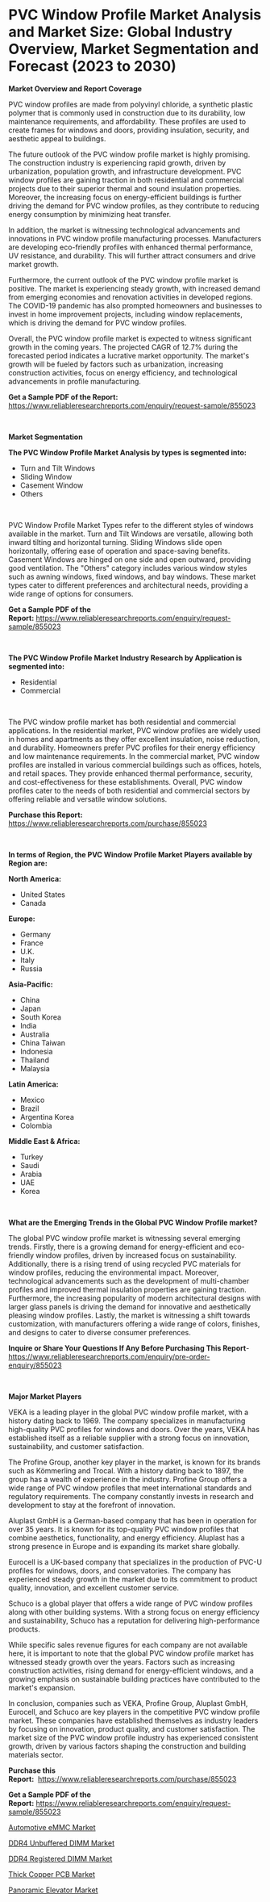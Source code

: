 <p><h1>PVC Window Profile Market Analysis and Market Size: Global Industry Overview, Market Segmentation and Forecast (2023 to 2030)</h1></p><p><strong>Market Overview and Report Coverage</strong></p>
<p><p>PVC window profiles are made from polyvinyl chloride, a synthetic plastic polymer that is commonly used in construction due to its durability, low maintenance requirements, and affordability. These profiles are used to create frames for windows and doors, providing insulation, security, and aesthetic appeal to buildings.</p><p>The future outlook of the PVC window profile market is highly promising. The construction industry is experiencing rapid growth, driven by urbanization, population growth, and infrastructure development. PVC window profiles are gaining traction in both residential and commercial projects due to their superior thermal and sound insulation properties. Moreover, the increasing focus on energy-efficient buildings is further driving the demand for PVC window profiles, as they contribute to reducing energy consumption by minimizing heat transfer.</p><p>In addition, the market is witnessing technological advancements and innovations in PVC window profile manufacturing processes. Manufacturers are developing eco-friendly profiles with enhanced thermal performance, UV resistance, and durability. This will further attract consumers and drive market growth.</p><p>Furthermore, the current outlook of the PVC window profile market is positive. The market is experiencing steady growth, with increased demand from emerging economies and renovation activities in developed regions. The COVID-19 pandemic has also prompted homeowners and businesses to invest in home improvement projects, including window replacements, which is driving the demand for PVC window profiles.</p><p>Overall, the PVC window profile market is expected to witness significant growth in the coming years. The projected CAGR of 12.7% during the forecasted period indicates a lucrative market opportunity. The market's growth will be fueled by factors such as urbanization, increasing construction activities, focus on energy efficiency, and technological advancements in profile manufacturing.</p></p>
<p><strong>Get a Sample PDF of the Report:</strong> <a href="https://www.reliableresearchreports.com/enquiry/request-sample/855023">https://www.reliableresearchreports.com/enquiry/request-sample/855023</a></p>
<p>&nbsp;</p>
<p><strong>Market Segmentation</strong></p>
<p><strong>The PVC Window Profile Market Analysis by types is segmented into:</strong></p>
<p><ul><li>Turn and Tilt Windows</li><li>Sliding Window</li><li>Casement Window</li><li>Others</li></ul></p>
<p>&nbsp;</p>
<p><p>PVC Window Profile Market Types refer to the different styles of windows available in the market. Turn and Tilt Windows are versatile, allowing both inward tilting and horizontal turning. Sliding Windows slide open horizontally, offering ease of operation and space-saving benefits. Casement Windows are hinged on one side and open outward, providing good ventilation. The "Others" category includes various window styles such as awning windows, fixed windows, and bay windows. These market types cater to different preferences and architectural needs, providing a wide range of options for consumers.</p></p>
<p><strong>Get a Sample PDF of the Report:</strong>&nbsp;<a href="https://www.reliableresearchreports.com/enquiry/request-sample/855023">https://www.reliableresearchreports.com/enquiry/request-sample/855023</a></p>
<p>&nbsp;</p>
<p><strong>The PVC Window Profile Market Industry Research by Application is segmented into:</strong></p>
<p><ul><li>Residential</li><li>Commercial</li></ul></p>
<p>&nbsp;</p>
<p><p>The PVC window profile market has both residential and commercial applications. In the residential market, PVC window profiles are widely used in homes and apartments as they offer excellent insulation, noise reduction, and durability. Homeowners prefer PVC profiles for their energy efficiency and low maintenance requirements. In the commercial market, PVC window profiles are installed in various commercial buildings such as offices, hotels, and retail spaces. They provide enhanced thermal performance, security, and cost-effectiveness for these establishments. Overall, PVC window profiles cater to the needs of both residential and commercial sectors by offering reliable and versatile window solutions.</p></p>
<p><strong>Purchase this Report:</strong>&nbsp; <a href="https://www.reliableresearchreports.com/purchase/855023">https://www.reliableresearchreports.com/purchase/855023</a></p>
<p>&nbsp;</p>
<p><strong>In terms of Region, the PVC Window Profile Market Players available by Region are:</strong></p>
<p>
    <p> <strong> North America: </strong>
        <ul>
            <li>United States</li>
            <li>Canada</li>
        </ul>
        </p> 
    <p> <strong> Europe: </strong>
        <ul>
            <li>Germany</li>
            <li>France</li>
            <li>U.K.</li>
            <li>Italy</li>
            <li>Russia</li>
        </ul>
        </p> 
    <p> <strong> Asia-Pacific: </strong>
        <ul>
            <li>China</li>
            <li>Japan</li>
            <li>South Korea</li>
            <li>India</li>
            <li>Australia</li>
            <li>China Taiwan</li>
            <li>Indonesia</li>
            <li>Thailand</li>
            <li>Malaysia</li>
        </ul>
        </p> 
    <p> <strong> Latin America: </strong>
        <ul>
            <li>Mexico</li>
            <li>Brazil</li>
            <li>Argentina Korea</li>
            <li>Colombia</li>
        </ul>
        </p> 
    <p> <strong> Middle East & Africa: </strong>
        <ul>
            <li>Turkey</li>
            <li>Saudi</li>
            <li>Arabia</li>
            <li>UAE</li>
            <li>Korea</li>
        </ul>
    </p>
    </p>
<p>&nbsp;</p>
<p><strong>What are the Emerging Trends in the Global PVC Window Profile market?</strong></p>
<p><p>The global PVC window profile market is witnessing several emerging trends. Firstly, there is a growing demand for energy-efficient and eco-friendly window profiles, driven by increased focus on sustainability. Additionally, there is a rising trend of using recycled PVC materials for window profiles, reducing the environmental impact. Moreover, technological advancements such as the development of multi-chamber profiles and improved thermal insulation properties are gaining traction. Furthermore, the increasing popularity of modern architectural designs with larger glass panels is driving the demand for innovative and aesthetically pleasing window profiles. Lastly, the market is witnessing a shift towards customization, with manufacturers offering a wide range of colors, finishes, and designs to cater to diverse consumer preferences.</p></p>
<p><strong>Inquire or Share Your Questions If Any Before Purchasing This Report</strong>- <a href="https://www.reliableresearchreports.com/enquiry/pre-order-enquiry/855023">https://www.reliableresearchreports.com/enquiry/pre-order-enquiry/855023</a></p>
<p>&nbsp;</p>
<p><strong>Major Market Players</strong></p>
<p><p>VEKA is a leading player in the global PVC window profile market, with a history dating back to 1969. The company specializes in manufacturing high-quality PVC profiles for windows and doors. Over the years, VEKA has established itself as a reliable supplier with a strong focus on innovation, sustainability, and customer satisfaction.</p><p>The Profine Group, another key player in the market, is known for its brands such as Kömmerling and Trocal. With a history dating back to 1897, the group has a wealth of experience in the industry. Profine Group offers a wide range of PVC window profiles that meet international standards and regulatory requirements. The company constantly invests in research and development to stay at the forefront of innovation.</p><p>Aluplast GmbH is a German-based company that has been in operation for over 35 years. It is known for its top-quality PVC window profiles that combine aesthetics, functionality, and energy efficiency. Aluplast has a strong presence in Europe and is expanding its market share globally.</p><p>Eurocell is a UK-based company that specializes in the production of PVC-U profiles for windows, doors, and conservatories. The company has experienced steady growth in the market due to its commitment to product quality, innovation, and excellent customer service.</p><p>Schuco is a global player that offers a wide range of PVC window profiles along with other building systems. With a strong focus on energy efficiency and sustainability, Schuco has a reputation for delivering high-performance products.</p><p>While specific sales revenue figures for each company are not available here, it is important to note that the global PVC window profile market has witnessed steady growth over the years. Factors such as increasing construction activities, rising demand for energy-efficient windows, and a growing emphasis on sustainable building practices have contributed to the market's expansion.</p><p>In conclusion, companies such as VEKA, Profine Group, Aluplast GmbH, Eurocell, and Schuco are key players in the competitive PVC window profile market. These companies have established themselves as industry leaders by focusing on innovation, product quality, and customer satisfaction. The market size of the PVC window profile industry has experienced consistent growth, driven by various factors shaping the construction and building materials sector.</p></p>
<p><strong>Purchase this Report:</strong>&nbsp;&nbsp;<a href="https://www.reliableresearchreports.com/purchase/855023">https://www.reliableresearchreports.com/purchase/855023</a></p>
<p></p>
<p><strong>Get a Sample PDF of the Report:</strong>&nbsp;<a href="https://www.reliableresearchreports.com/enquiry/request-sample/855023">https://www.reliableresearchreports.com/enquiry/request-sample/855023</a></p>
<p><p><a href="https://medium.com/@leliajewess/decoding-automotive-emmc-market-metrics-market-share-trends-and-growth-patterns-2ccd6bbc7fe7">Automotive eMMC Market</a></p><p><a href="https://medium.com/@andrewhills1925/ddr4-unbuffered-dimm-market-size-market-outlook-and-market-forecast-2023-to-2030-26d18c1bbd32">DDR4 Unbuffered DIMM Market</a></p><p><a href="https://medium.com/@jeromekling1967/ddr4-registered-dimm-market-furnishes-information-on-market-share-market-trends-and-market-growth-421e16d3d911">DDR4 Registered DIMM Market</a></p><p><a href="https://medium.com/@terrellconn/thick-copper-pcb-market-analysis-and-sze-forecasted-for-period-from-2023-to-2030-028ef224c193">Thick Copper PCB Market</a></p><p><a href="https://medium.com/@marvinwalsh2023/panoramic-elevator-market-share-evolution-and-market-growth-trends-2023-2030-4eda57ce7266">Panoramic Elevator Market</a></p></p>